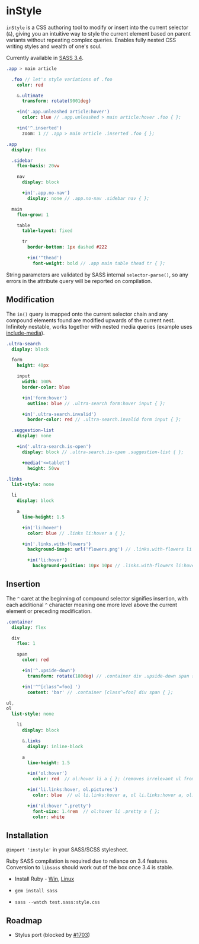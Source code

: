 # inStyle

`inStyle` is a CSS authoring tool to modify or insert into the current selector (`&`), giving you an intuitive way to style the current element based on parent variants without repeating complex queries. Enables fully nested CSS writing styles and wealth of one's soul.

Currently available in [SASS 3.4](src/instyle.sass).  

```Sass
.app > main article

  .foo // let's style variations of .foo
    color: red

    &.ultimate
      transform: rotate(9001deg)

    +in('.app.unleashed article:hover')
      color: blue // .app.unleashed > main article:hover .foo { };

    +in('^.inserted')
      zoom: 1 // .app > main article .inserted .foo { };
```

```Sass
.app
  display: flex

  .sidebar
    flex-basis: 20vw

    nav
      display: block

      +in('.app.no-nav')
        display: none // .app.no-nav .sidebar nav { };

  main
    flex-grow: 1

    table
      table-layout: fixed

      tr
        border-bottom: 1px dashed #222

        +in('^thead')
          font-weight: bold // .app main table thead tr { };
```

String parameters are validated by SASS internal `selector-parse()`, so any errors in the attribute query will be reported on compilation.

## Modification
The `in()` query is mapped onto the current selector chain and any compound elements found are modified upwards of the current nest. Infinitely nestable, works together with nested media queries (example uses [include-media](http://include-media.com/)).

```Sass
.ultra-search
  display: block

  form
    height: 40px

    input
      width: 100%
      border-color: blue

      +in('form:hover')
        outline: blue // .ultra-search form:hover input { };

      +in('.ultra-search.invalid')
        border-color: red // .ultra-search.invalid form input { };

  .suggestion-list
    display: none

    +in('.ultra-search.is-open')
      display: block // .ultra-search.is-open .suggestion-list { };

      +media('<=tablet')
        height: 50vw
```

```Sass
.links
  list-style: none

  li
    display: block

    a
      line-height: 1.5

      +in('li:hover')
        color: blue // .links li:hover a { };

      +in('.links.with-flowers')
        background-image: url('flowers.png') // .links.with-flowers li a { };

        +in('li:hover')
          background-position: 10px 10px // .links.with-flowers li:hover a { };
```

## Insertion
The `^` caret at the beginning of compound selector signifies insertion, with each additional `^` character meaning one more level above the current element or preceding modification.

```Sass
.container
  display: flex

  div
    flex: 1

    span
      color: red

      +in('^.upside-down')
        transform: rotate(180deg) // .container div .upside-down span { };

      +in('^^[class^=foo] ')
        content: 'bar' // .container [class^=foo] div span { };
```

```Sass
ul,
ol
  list-style: none

    li
      display: block

      &.links
        display: inline-block

      a
        line-height: 1.5

        +in('ol:hover')
          color: red  // ol:hover li a { }; (removes irrelevant ul from group)

        +in('li.links:hover, ol.pictures')
          color: blue  // ul li.links:hover a, ol li.links:hover a, ol.pictures li a { };

        +in('ol:hover ^.pretty')
          font-size: 1.4rem  // ol:hover li .pretty a { };
          color: white
```

## Installation

`@import 'instyle'` in your SASS/SCSS stylesheet.

Ruby SASS compilation is required due to reliance on 3.4 features. Conversion to `libsass` should work out of the box once 3.4 is stable.

- Install Ruby - [Win](http://rubyinstaller.org/), [Linux](https://www.ruby-lang.org/en/documentation/installation/#package-management-systems)

- `gem install sass`

- `sass --watch test.sass:style.css`

## Roadmap

- Stylus port (blocked by [#1703](https://github.com/stylus/stylus/issues/1703))
